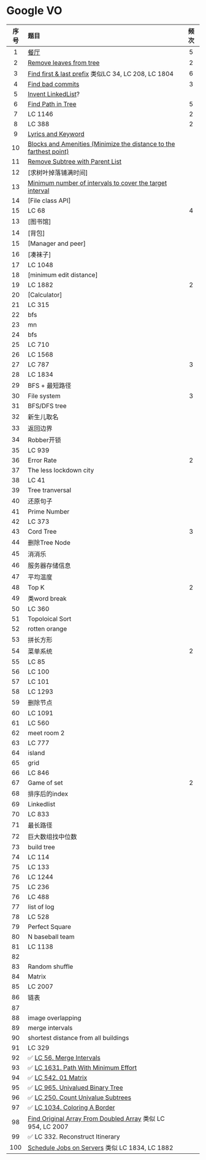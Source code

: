 # Google VO

|序号|题目|频次|
|:---:|:---|:---:|
|1|[餐厅](https://github.com/Na202S/GoogleVO/blob/main/Restaurant.md)|5|
|2|[Remove leaves from tree](https://github.com/Na202S/GoogleVO/blob/main/removeLeaves.md)|2|
|3|[Find first & last prefix](https://github.com/Na202S/GoogleVO/blob/main/find_strings_start_with_prefix.md) 类似LC 34, LC 208, LC 1804|6|
|4|[Find bad commits](https://github.com/Na202S/GoogleVO/blob/main/findBadCommits.md)|3|
|5|[Invent LinkedList]()?||
|6|[Find Path in Tree](https://github.com/Na202S/GoogleVO/blob/main/findPathInTree.md)|5|
|7|LC 1146|2|
|8|LC 388|2|
|9|[Lyrics and Keyword](https://github.com/Na202S/GoogleVO/blob/main/keywordInLyrics.md)||
|10|[Blocks and Amenities (Minimize the distance to the farthest point)](https://github.com/Na202S/GoogleVO/blob/main/blocksAndAmenities.md)||
|11|[Remove Subtree with Parent List](https://github.com/Na202S/GoogleVO/blob/main/removeSubtree.md)||
|12|[求树叶掉落铺满时间]||
|13|[Minimum number of intervals to cover the target interval]()||
|14|[File class API]||
|15|LC 68|4|
|13|[图书馆]||
|14|[背包]||
|15|[Manager and peer]||
|16|[凑袜子]||
|17|LC 1048|
|18|[minimum edit distance]|
|19|LC 1882|2|
|20|[Calculator]|
|21|LC 315|
|22|bfs|
|23|mn|
|24|bfs|
|25|LC 710|
|26|LC 1568|
|27|LC 787|3|
|28|LC 1834|
|29|BFS + 最短路径|
|30|File system|3|
|31|BFS/DFS tree|
|32|新生儿取名|
|33|返回边界|
|34|Robber开锁|
|35|LC 939|
|36|Error Rate|2|
|37|The less lockdown city|
|38|LC 41|
|39|Tree tranversal|
|40|还原句子|
|41|Prime Number|
|42|LC 373|
|43|Cord Tree|3|
|44|删除Tree Node|
|45|消消乐|
|46|服务器存储信息|
|47|平均温度|
|48|Top K|2|
|49|类word break|
|50|LC 360|
|51|Topoloical Sort|
|52|rotten orange|
|53|拼长方形|
|54|菜单系统|2|
|55|LC 85|
|56|LC 100|
|57|LC 101|
|58|LC 1293|
|59|删除节点|
|60|LC 1091|
|61|LC 560|
|62|meet room 2|
|63|LC 777|
|64|island|
|65|grid|
|66|LC 846|
|67|Game of set|2|
|68|排序后的index|
|69|Linkedlist|
|70|LC 833|
|71|最长路径|
|72|巨大数组找中位数|
|73|build tree|
|74|LC 114|
|75|LC 133|
|76|LC 1244|
|75|LC 236|
|76|LC 488|
|77|list of log|
|78|LC 528|
|79|Perfect Square|
|80|N baseball team|
|81|LC 1138|
|82||
|83|Random shuffle|
|84|Matrix|
|85|LC 2007|
|86|链表|
|87||
|88|image overlapping|
|89|merge intervals|
|90|shortest distance from all buildings|
|91|LC 329|
|92|✅ [LC 56. Merge Intervals](https://leetcode.com/problems/merge-intervals/)|
|93|✅ [LC 1631. Path With Minimum Effort](https://leetcode.com/problems/path-with-minimum-effort/)|
|94|✅ [LC 542. 01 Matrix](https://leetcode.com/problems/01-matrix/)|
|95|✅ [LC 965. Univalued Binary Tree](https://leetcode.com/problems/univalued-binary-tree/)|
|96|✅ [LC 250. Count Univalue Subtrees](https://leetcode.com/problems/count-univalue-subtrees/)|
|97|✅ [LC 1034. Coloring A Border](https://leetcode.com/problems/coloring-a-border/)|
|98|[Find Original Array From Doubled Array](https://github.com/Na202S/GoogleVO/blob/main/original_array_from_doubled.md) 类似 LC 954, LC 2007|
|99|✅ LC 332. Reconstruct Itinerary|
|100|[Schedule Jobs on Servers](https://github.com/Na202S/GoogleVO/blob/main/schedule_jobs_on_servers.md) 类似 LC 1834, LC 1882|


